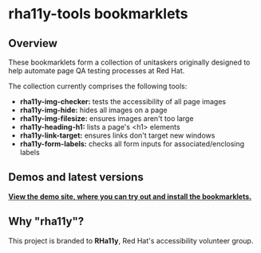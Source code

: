# rha11y-tools bookmarklets

## Overview

These bookmarklets form a collection of unitaskers originally designed to help automate page QA testing processes at Red Hat.

The collection currently comprises the following tools:

- **rha11y-img-checker:** tests the accessibility of all page images
- **rha11y-img-hide:** hides all images on a page
- **rha11y-img-filesize:** ensures images aren't too large
- **rha11y-heading-h1:** lists a page's &lt;h1&gt; elements
- **rha11y-link-target:** ensures links don't target new windows
- **rha11y-form-labels:** checks all form inputs for associated/enclosing labels

## Demos and latest versions

**[View the demo site, where you can try out and install the bookmarklets.](https://rha11y-tools.netlify.app/)**

## Why "rha11y"?

This project is branded to **RHa11y**, Red Hat's accessibility volunteer group.
